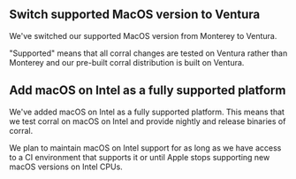## Switch supported MacOS version to Ventura

We've switched our supported MacOS version from Monterey to Ventura.

"Supported" means that all corral changes are tested on Ventura rather than Monterey and our pre-built corral distribution is built on Ventura.

## Add macOS on Intel as a fully supported platform

We've added macOS on Intel as a fully supported platform. This means that we test corral on macOS on Intel and provide nightly and release binaries of corral.

We plan to maintain macOS on Intel support for as long as we have access to a CI environment that supports it or until Apple stops supporting new macOS versions on Intel CPUs.

